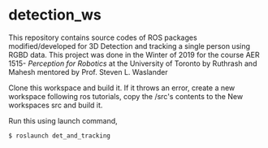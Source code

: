 # detection_ws

This repository contains source codes of ROS packages modified/developed for 3D Detection and tracking a single person using RGBD data. This project was done in the Winter of 2019 for the course AER 1515- *Perception for Robotics* at the University of Toronto by Ruthrash and Mahesh mentored by Prof. Steven L. Waslander


Clone this workspace and build it. If it throws an error, create a new workspace following ros tutorials, copy the /src's contents to the New workspaces src and build it. 


Run this using launch command,
```
$ roslaunch det_and_tracking
```
